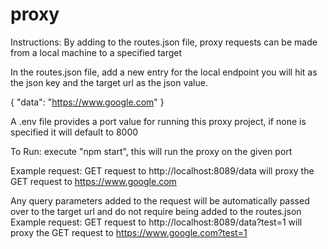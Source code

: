 # proxy



Instructions:
  By adding to the routes.json file, proxy requests can be made from a local machine to a specified target

  In the routes.json file, add a new entry for the local endpoint 
  you will hit as the json key and the target url as the json value.


  {
  "data": "https://www.google.com"
  }


  A .env file provides a port value for running this proxy project, if none is specified it will default to 8000

To Run:
  execute "npm start", this will run the proxy on the given port

  Example request:
  GET request to http://localhost:8089/data will proxy the GET request to https://www.google.com

  Any query parameters added to the request will be automatically passed over to the target url and do not require being added to the routes.json
  Example request:
  GET request to http://localhost:8089/data?test=1 will proxy the GET request to https://www.google.com?test=1
